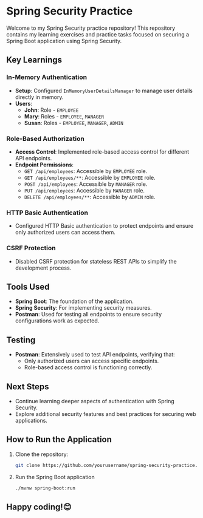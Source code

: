 # Spring Security Practice

Welcome to my Spring Security practice repository! This repository contains my learning exercises and practice tasks focused on securing a Spring Boot application using Spring Security.

## Key Learnings

### In-Memory Authentication
- **Setup**: Configured `InMemoryUserDetailsManager` to manage user details directly in memory.
- **Users**:
  - **John**: Role - `EMPLOYEE`
  - **Mary**: Roles - `EMPLOYEE`, `MANAGER`
  - **Susan**: Roles - `EMPLOYEE`, `MANAGER`, `ADMIN`

### Role-Based Authorization
- **Access Control**: Implemented role-based access control for different API endpoints.
- **Endpoint Permissions**:
  - `GET /api/employees`: Accessible by `EMPLOYEE` role.
  - `GET /api/employees/**`: Accessible by `EMPLOYEE` role.
  - `POST /api/employees`: Accessible by `MANAGER` role.
  - `PUT /api/employees`: Accessible by `MANAGER` role.
  - `DELETE /api/employees/**`: Accessible by `ADMIN` role.

### HTTP Basic Authentication
- Configured HTTP Basic authentication to protect endpoints and ensure only authorized users can access them.

### CSRF Protection
- Disabled CSRF protection for stateless REST APIs to simplify the development process.

## Tools Used
- **Spring Boot**: The foundation of the application.
- **Spring Security**: For implementing security measures.
- **Postman**: Used for testing all endpoints to ensure security configurations work as expected.

## Testing
- **Postman**: Extensively used to test API endpoints, verifying that:
  - Only authorized users can access specific endpoints.
  - Role-based access control is functioning correctly.

## Next Steps
- Continue learning deeper aspects of authentication with Spring Security.
- Explore additional security features and best practices for securing web applications.

## How to Run the Application
1. Clone the repository:
   ```bash
   git clone https://github.com/yourusername/spring-security-practice.git
2. Run the Spring Boot application
   ```bash
   ./mvnw spring-boot:run

## Happy coding!😊
